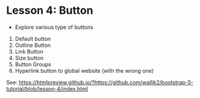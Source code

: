 # Lesson 4: Button

- Explore various type of buttons

1. Default button
2. Outline Button
3. Link Button
4. Size button
5. Button Groups
6. Hyperlink button to global website (with the wrong one) 


See: https://htmlpreview.github.io/?https://github.com/wallik2/bootstrap-5-tutorial/blob/lesson-4/index.html
